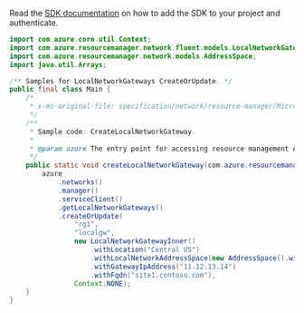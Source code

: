 Read the [SDK documentation](https://github.com/Azure/azure-sdk-for-java/blob/azure-resourcemanager_2.11.0/sdk/resourcemanager/azure-resourcemanager/README.md) on how to add the SDK to your project and authenticate.

```java
import com.azure.core.util.Context;
import com.azure.resourcemanager.network.fluent.models.LocalNetworkGatewayInner;
import com.azure.resourcemanager.network.models.AddressSpace;
import java.util.Arrays;

/** Samples for LocalNetworkGateways CreateOrUpdate. */
public final class Main {
    /*
     * x-ms-original-file: specification/network/resource-manager/Microsoft.Network/stable/2021-05-01/examples/LocalNetworkGatewayCreate.json
     */
    /**
     * Sample code: CreateLocalNetworkGateway.
     *
     * @param azure The entry point for accessing resource management APIs in Azure.
     */
    public static void createLocalNetworkGateway(com.azure.resourcemanager.AzureResourceManager azure) {
        azure
            .networks()
            .manager()
            .serviceClient()
            .getLocalNetworkGateways()
            .createOrUpdate(
                "rg1",
                "localgw",
                new LocalNetworkGatewayInner()
                    .withLocation("Central US")
                    .withLocalNetworkAddressSpace(new AddressSpace().withAddressPrefixes(Arrays.asList("10.1.0.0/16")))
                    .withGatewayIpAddress("11.12.13.14")
                    .withFqdn("site1.contoso.com"),
                Context.NONE);
    }
}
```
